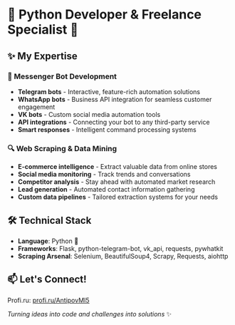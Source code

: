 # 🚀 Python Developer & Freelance Specialist 🐍

## ✨ My Expertise

### 💬 Messenger Bot Development
- **Telegram bots** - Interactive, feature-rich automation solutions
- **WhatsApp bots** - Business API integration for seamless customer engagement
- **VK bots** - Custom social media automation tools
- **API integrations** - Connecting your bot to any third-party service
- **Smart responses** - Intelligent command processing systems

### 🔍 Web Scraping & Data Mining
- **E-commerce intelligence** - Extract valuable data from online stores
- **Social media monitoring** - Track trends and conversations
- **Competitor analysis** - Stay ahead with automated market research
- **Lead generation** - Automated contact information gathering
- **Custom data pipelines** - Tailored extraction systems for your needs

## 🛠️ Technical Stack
- **Language**: Python 🐍
- **Frameworks**: Flask, python-telegram-bot, vk_api, requests, pywhatkit
- **Scraping Arsenal**: Selenium, BeautifulSoup4, Scrapy, Requests, aiohttp

## 📫 Let's Connect!
Profi.ru: [profi.ru/AntipovMI5](https://profi.ru/AntipovMI5)

_Turning ideas into code and challenges into solutions_ ✨

<!--
**aiti1403/aiti1403** is a ✨ _special_ ✨ repository because its `README.md` (this file) appears on your GitHub profile.

Here are some ideas to get you started:

- 🔭 I’m currently working on ...
- 🌱 I’m currently learning ...
- 👯 I’m looking to collaborate on ...
- 🤔 I’m looking for help with ...
- 💬 Ask me about ...
- 📫 How to reach me: ...
- 😄 Pronouns: ...
- ⚡ Fun fact: ...
-->
